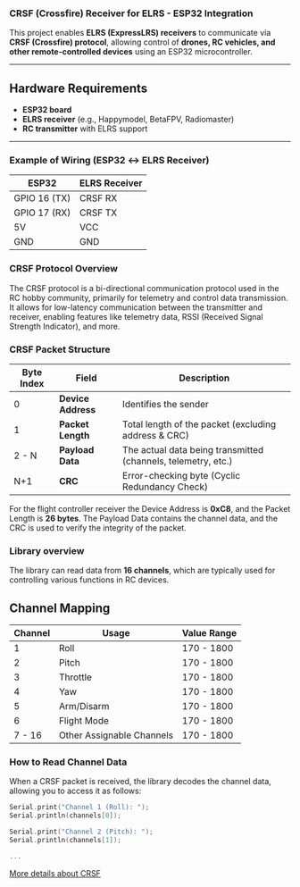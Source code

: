 ### **CRSF (Crossfire) Receiver for ELRS - ESP32 Integration**  

This project enables **ELRS (ExpressLRS) receivers** to communicate via **CRSF (Crossfire) protocol**, allowing control of **drones, RC vehicles, and other remote-controlled devices** using an ESP32 microcontroller.  

---


## **Hardware Requirements**  
- **ESP32 board**
- **ELRS receiver** (e.g., Happymodel, BetaFPV, Radiomaster)  
- **RC transmitter** with ELRS support  

---


### Example of **Wiring (ESP32 ↔ ELRS Receiver)**  
| **ESP32** | **ELRS Receiver** |
|-----------|------------------|
| GPIO 16 (TX) | CRSF RX |
| GPIO 17 (RX) | CRSF TX |
| 5V | VCC |
| GND | GND |


### CRSF Protocol Overview
The CRSF protocol is a bi-directional communication protocol used in the RC hobby community, primarily for telemetry and control data transmission. It allows for low-latency communication between the transmitter and receiver, enabling features like telemetry data, RSSI (Received Signal Strength Indicator), and more.

### CRSF Packet Structure

| **Byte Index** | **Field**         | **Description**                                      |
|--------------|-----------------|--------------------------------------------------|
| 0            | **Device Address**  | Identifies the sender |
| 1            | **Packet Length**   | Total length of the packet (excluding address & CRC) |
| 2 - N        | **Payload Data**    | The actual data being transmitted (channels, telemetry, etc.) |
| N+1          | **CRC**             | Error-checking byte (Cyclic Redundancy Check) |

For the flight controller receiver the Device Address is **0xC8**, and the Packet Length is **26 bytes**. The Payload Data contains the channel data, and the CRC is used to verify the integrity of the packet.


### Library overview

The library can read data from **16 channels**, which are typically used for controlling various functions in RC devices. 

## Channel Mapping

| **Channel** | **Usage**                     | **Value Range** |
|------------|--------------------------------|---------------|
| 1          | Roll                            | 170 - 1800    |
| 2          | Pitch                           | 170 - 1800    |
| 3          | Throttle                        | 170 - 1800    |
| 4          | Yaw                             | 170 - 1800    |
| 5          | Arm/Disarm                      | 170 - 1800    |
| 6          | Flight Mode                     | 170 - 1800    |
| 7 - 16     | Other Assignable Channels       | 170 - 1800    |

### How to Read Channel Data

When a CRSF packet is received, the library decodes the channel data, allowing you to access it as follows:

```cpp
Serial.print("Channel 1 (Roll): ");
Serial.println(channels[0]);

Serial.print("Channel 2 (Pitch): ");
Serial.println(channels[1]);

...
```

[More details about CRSF](https://github.com/tbs-fpv/tbs-crsf-spec/blob/main/crsf.md)
